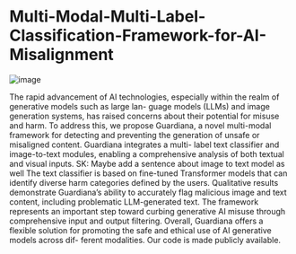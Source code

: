 # Multi-Modal-Multi-Label-Classification-Framework-for-AI-Misalignment

![image](https://github.com/ali-almousa/Multi-Modal-Multi-Label-Classification-Framework-for-AI-Misalignment/assets/64105031/595d9007-c554-4e12-817e-b1dec03d911a)


The rapid advancement of AI technologies, especially
within the realm of generative models such as large lan-
guage models (LLMs) and image generation systems, has
raised concerns about their potential for misuse and harm.
To address this, we propose Guardiana, a novel multi-modal
framework for detecting and preventing the generation of
unsafe or misaligned content. Guardiana integrates a multi-
label text classifier and image-to-text modules, enabling a
comprehensive analysis of both textual and visual inputs.
SK: Maybe add a sentence about image to text model as
well The text classifier is based on fine-tuned Transformer
models that can identify diverse harm categories defined
by the users. Qualitative results demonstrate Guardiana’s
ability to accurately flag malicious image and text content,
including problematic LLM-generated text. The framework
represents an important step toward curbing generative AI
misuse through comprehensive input and output filtering.
Overall, Guardiana offers a flexible solution for promoting
the safe and ethical use of AI generative models across dif-
ferent modalities. Our code is made publicly available.
